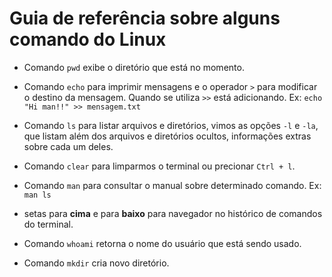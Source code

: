# Guia de referência sobre alguns comando do Linux

- Comando ```pwd```  exibe o diretório que está no momento.

- Comando ```echo``` para imprimir mensagens e o operador ```>``` para modificar o destino da mensagem. Quando se utiliza ```>>``` está adicionando. Ex: ```echo "Hi man!!" >> mensagem.txt```

- Comando ```ls``` para listar arquivos e diretórios, vimos as opções  ```-l```  e  ```-la```, que listam além dos arquivos e diretórios ocultos, informações extras sobre cada um deles.

- Comando  ```clear``` para limparmos o terminal ou precionar ```Ctrl + l```.

- Comando ```man``` para consultar o manual sobre determinado comando. Ex: ```man ls```

- setas para **cima** e para **baixo** para navegador no histórico de comandos do terminal.

- Comando ```whoami``` retorna o nome do usuário que está sendo usado.

- Comando ```mkdir``` cria novo diretório.



